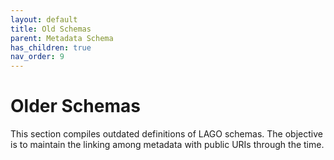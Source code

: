 ```yaml
---
layout: default
title: Old Schemas
parent: Metadata Schema
has_children: true
nav_order: 9
---
```


# Older Schemas

This section compiles outdated definitions of LAGO schemas. The objective is to maintain the linking among  metadata with public URIs through the time.

